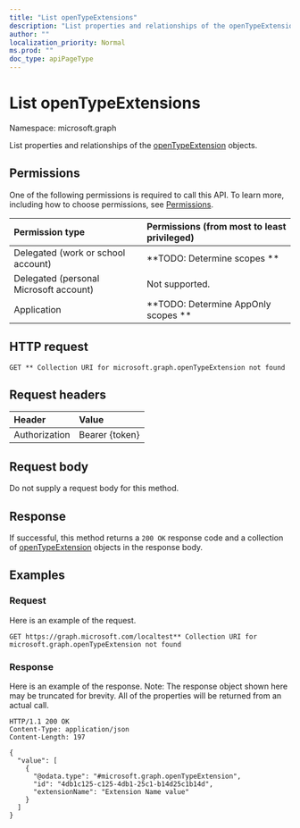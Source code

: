 ```yaml
---
title: "List openTypeExtensions"
description: "List properties and relationships of the openTypeExtension objects."
author: ""
localization_priority: Normal
ms.prod: ""
doc_type: apiPageType
---
```


# List openTypeExtensions

Namespace: microsoft.graph

List properties and relationships of the [openTypeExtension](../resources/opentypeextension.md) objects.

## Permissions
One of the following permissions is required to call this API. To learn more, including how to choose permissions, see [Permissions](/concepts/permissions-reference.md).

|Permission type|Permissions (from most to least privileged)|
|:---|:---|
|Delegated (work or school account)|**TODO: Determine scopes **|
|Delegated (personal Microsoft account)|Not supported.|
|Application|**TODO: Determine AppOnly scopes **|

## HTTP request
<!-- {
  "blockType": "ignored"
}
-->
``` http
GET ** Collection URI for microsoft.graph.openTypeExtension not found
```

## Request headers
|Header|Value|
|:---|:---|
|Authorization|Bearer {token}|

## Request body
Do not supply a request body for this method.

## Response
If successful, this method returns a `200 OK` response code and a collection of [openTypeExtension](../resources/opentypeextension.md) objects in the response body.

## Examples

### Request
Here is an example of the request.
<!-- {
  "blockType": "request",
  "name": "get_opentypeextension"
}
-->
``` http
GET https://graph.microsoft.com/localtest** Collection URI for microsoft.graph.openTypeExtension not found
```

### Response
Here is an example of the response. Note: The response object shown here may be truncated for brevity. All of the properties will be returned from an actual call.
<!-- {
  "blockType": "response",
  "truncated": true,
  "@odata.type": "collection(microsoft.graph.opentypeextension)"
}
-->
``` http
HTTP/1.1 200 OK
Content-Type: application/json
Content-Length: 197

{
  "value": [
    {
      "@odata.type": "#microsoft.graph.openTypeExtension",
      "id": "4db1c125-c125-4db1-25c1-b14d25c1b14d",
      "extensionName": "Extension Name value"
    }
  ]
}
```


